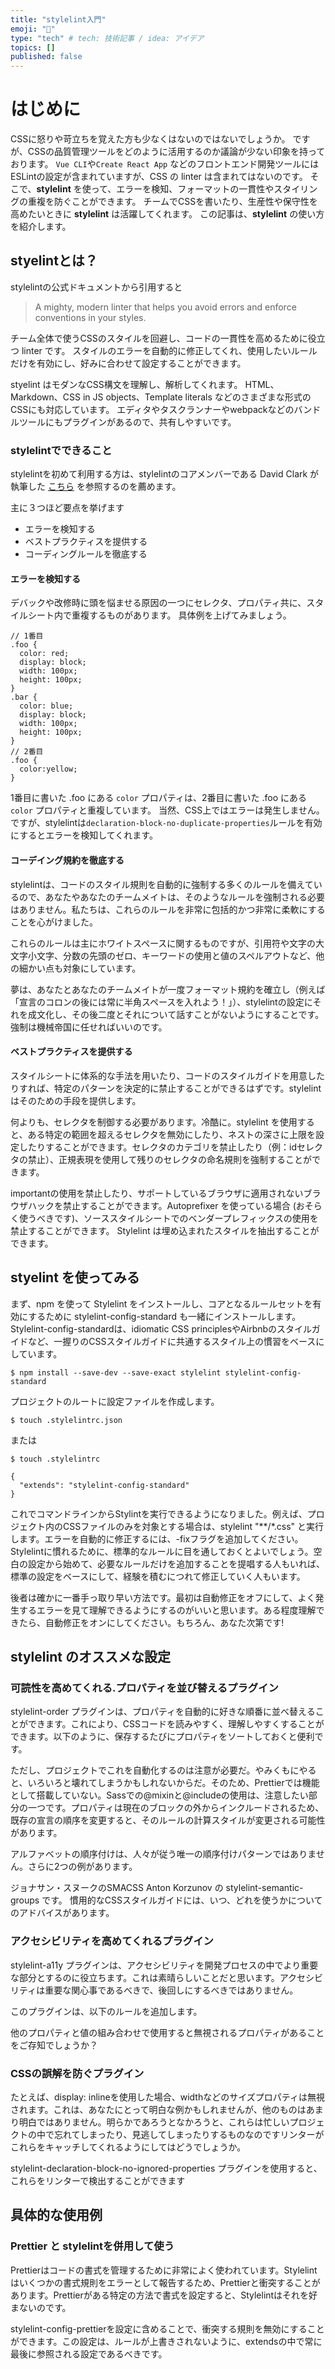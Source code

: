 ```yaml
---
title: "stylelint入門"
emoji: "🌊"
type: "tech" # tech: 技術記事 / idea: アイデア
topics: []
published: false
---
```

# はじめに
CSSに怒りや苛立ちを覚えた方も少なくはないのではないでしょうか。
ですが、CSSの品質管理ツールをどのように活用するのか議論が少ない印象を持っております。
`Vue CLI`や`Create React App` などのフロントエンド開発ツールには ESLintの設定が含まれていますが、CSS の linter は含まれてはないのです。
そこで、**stylelint** を使って、エラーを検知、フォーマットの一貫性やスタイリングの重複を防ぐことができます。
チームでCSSを書いたり、生産性や保守性を高めたいときに **stylelint** は活躍してくれます。
この記事は、**stylelint** の使い方を紹介します。

## styelintとは？
stylelintの公式ドキュメントから引用すると
> A mighty, modern linter that helps you avoid errors and enforce conventions in your styles.

チーム全体で使うCSSのスタイルを回避し、コードの一貫性を高めるために役立つ linter です。 
スタイルのエラーを自動的に修正してくれ、使用したいルールだけを有効にし、好みに合わせて設定することができます。

styelint はモダンなCSS構文を理解し、解析してくれます。
HTML、 Markdown、CSS in JS objects、Template literals などのさまざまな形式のCSSにも対応しています。
エディタやタスクランナーやwebpackなどのバンドルツールにもプラグインがあるので、共有しやすいです。

### stylelintでできること
stylelintを初めて利用する方は、stylelintのコアメンバーである David Clark が執筆した [こちら](https://css-tricks.com/stylelint/) を参照するのを薦めます。

主に３つほど要点を挙げます
- エラーを検知する
- ベストプラクティスを提供する
- コーディングルールを徹底する

#### エラーを検知する
デバックや改修時に頭を悩ませる原因の一つにセレクタ、プロパティ共に、スタイルシート内で重複するものがあります。
具体例を上げてみましょう。
```css:example
// 1番目
.foo {
  color: red;
  display: block;
  width: 100px;
  height: 100px;
}
.bar {
  color: blue;
  display: block;
  width: 100px;
  height: 100px;    
}
// 2番目
.foo {
  color:yellow;
}
```
1番目に書いた .foo にある `color` プロパティは、2番目に書いた .foo にある `color` プロパティと重複しています。
当然、CSS上ではエラーは発生しません。ですが、stylelintは`declaration-block-no-duplicate-properties`ルールを有効にするとエラーを検知してくれます。

#### コーデイング規約を徹底する
stylelintは、コードのスタイル規則を自動的に強制する多くのルールを備えているので、あなたやあなたのチームメイトは、そのようなルールを強制される必要はありません。私たちは、これらのルールを非常に包括的かつ非常に柔軟にすることを心がけました。

これらのルールは主にホワイトスペースに関するものですが、引用符や文字の大文字小文字、分数の先頭のゼロ、キーワードの使用と値のスペルアウトなど、他の細かい点も対象にしています。

夢は、あなたとあなたのチームメイトが一度フォーマット規約を確立し（例えば「宣言のコロンの後には常に半角スペースを入れよう！」）、stylelintの設定にそれを成文化し、その後二度とそれについて話すことがないようにすることです。強制は機械帝国に任せればいいのです。

#### ベストプラクティスを提供する
スタイルシートに体系的な手法を用いたり、コードのスタイルガイドを用意したりすれば、特定のパターンを決定的に禁止することができるはずです。stylelintはそのための手段を提供します。

何よりも、セレクタを制御する必要があります。冷酷に。stylelint を使用すると、ある特定の範囲を超えるセレクタを無効にしたり、ネストの深さに上限を設定したりすることができます。セレクタのカテゴリを禁止したり（例：idセレクタの禁止）、正規表現を使用して残りのセレクタの命名規則を強制することができます。

importantの使用を禁止したり、サポートしているブラウザに適用されないブラウザハックを禁止することができます。Autoprefixer を使っている場合 (おそらく使うべきです)、ソーススタイルシートでのベンダープレフィックスの使用を禁止することができます。
Stylelint は埋め込まれたスタイルを抽出することができます。

## styelint を使ってみる
まず、npm を使って Stylelint をインストールし、コアとなるルールセットを有効にするために stylelint-config-standard も一緒にインストールします。Stylelint-config-standardは、idiomatic CSS principlesやAirbnbのスタイルガイドなど、一握りのCSSスタイルガイドに共通するスタイル上の慣習をベースにしています。

```shell
$ npm install --save-dev --save-exact stylelint stylelint-config-standard
```

プロジェクトのルートに設定ファイルを作成します。
```shell
$ touch .stylelintrc.json
```
または
```shell
$ touch .stylelintrc
```
```json:example
{
  "extends": "stylelint-config-standard"
}
```
これでコマンドラインからStylintを実行できるようになりました。例えば、プロジェクト内のCSSファイルのみを対象とする場合は、stylelint "**/*.css" と実行します。エラーを自動的に修正するには、-fixフラグを追加してください。
Stylelintに慣れるために、標準的なルールに目を通しておくとよいでしょう。空白の設定から始めて、必要なルールだけを追加することを提唱する人もいれば、標準の設定をベースにして、経験を積むにつれて修正していく人もいます。

後者は確かに一番手っ取り早い方法です。最初は自動修正をオフにして、よく発生するエラーを見て理解できるようにするのがいいと思います。ある程度理解できたら、自動修正をオンにしてください。もちろん、あなた次第です!

## stylelint のオススメな設定

### 可読性を高めてくれる.プロパティを並び替えるプラグイン
stylelint-order プラグインは、プロパティを自動的に好きな順番に並べ替えることができます。これにより、CSSコードを読みやすく、理解しやすくすることができます。以下のように、保存するたびにプロパティをソートしておくと便利です。


ただし、プロジェクトでこれを自動化するのは注意が必要だ。やみくもにやると、いろいろと壊れてしまうかもしれないからだ。そのため、Prettierでは機能として搭載していない。Sassでの@mixinと@includeの使用は、注意したい部分の一つです。プロパティは現在のブロックの外からインクルードされるため、既存の宣言の順序を変更すると、そのルールの計算スタイルが変更される可能性があります。

アルファベットの順序付けは、人々が従う唯一の順序付けパターンではありません。さらに2つの例があります。

ジョナサン・スヌークのSMACSS
Anton Korzunov の stylelint-semantic-groups です。
慣用的なCSSスタイルガイドには、いつ、どれを使うかについてのアドバイスがあります。

### アクセシビリティを高めてくれるプラグイン
stylelint-a11y プラグインは、アクセシビリティを開発プロセスの中でより重要な部分とするのに役立ちます。これは素晴らしいことだと思います。アクセシビリティは重要な関心事であるべきで、後回しにするべきではありません。

このプラグインは、以下のルールを追加します。

他のプロパティと値の組み合わせで使用すると無視されるプロパティがあることをご存知でしょうか？

### CSSの誤解を防ぐプラグイン
たとえば、display: inlineを使用した場合、widthなどのサイズプロパティは無視されます。これは、あなたにとって明白な例かもしれませんが、他のものはあまり明白ではありません。明らかであろうとなかろうと、これらは忙しいプロジェクトの中で忘れてしまったり、見逃してしまったりするものなのですリンターがこれらをキャッチしてくれるようにしてはどうでしょうか。

stylelint-declaration-block-no-ignored-properties プラグインを使用すると、これらをリンターで検出することができます

## 具体的な使用例
### Prettier と stylelintを併用して使う
Prettierはコードの書式を管理するために非常によく使われています。Stylelintはいくつかの書式規則をエラーとして報告するため、Prettierと衝突することがあります。Prettierがある特定の方法で書式を設定すると、Stylelintはそれを好まないのです。

stylelint-config-prettierを設定に含めることで、衝突する規則を無効にすることができます。この設定は、ルールが上書きされないように、extendsの中で常に最後に参照される設定であるべきです。